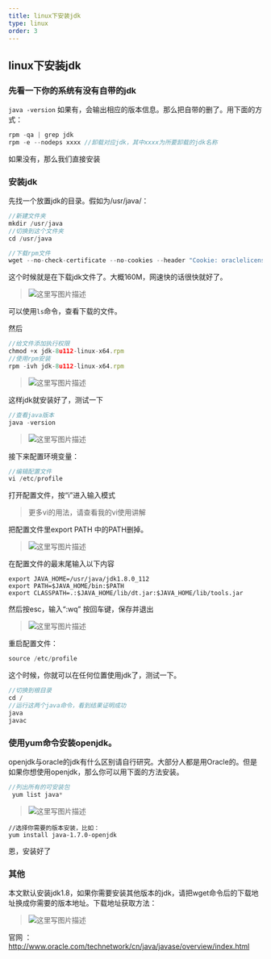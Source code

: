 ```yaml
---
title: linux下安装jdk
type: linux
order: 3
---
```


## linux下安装jdk

### 先看一下你的系统有没有自带的jdk
`java -version` 
如果有，会输出相应的版本信息。那么把自带的删了。用下面的方式：

```js
rpm -qa | grep jdk 
rpm -e --nodeps xxxx //卸载对应jdk，其中xxxx为所要卸载的jdk名称
```

如果没有，那么我们直接安装

### 安装jdk
先找一个放置jdk的目录。假如为/usr/java/：

```js
//新建文件夹
mkdir /usr/java
//切换到这个文件夹
cd /usr/java

//下载rpm文件
wget --no-check-certificate --no-cookies --header "Cookie: oraclelicense=accept-securebackup-cookie" http://download.oracle.com/otn-pub/java/jdk/8u112-b15/jdk-8u112-linux-x64.rpm

```
这个时候就是在下载jdk文件了。大概160M，网速快的话很快就好了。
> ![这里写图片描述](http://img.blog.csdn.net/20161213162514447?watermark/2/text/aHR0cDovL2Jsb2cuY3Nkbi5uZXQvcXFfMzE2NTU5NjU=/font/5a6L5L2T/fontsize/400/fill/I0JBQkFCMA==/dissolve/70/gravity/SouthEast)

可以使用`ls`命令，查看下载的文件。

然后

```js
//给文件添加执行权限
chmod +x jdk-8u112-linux-x64.rpm 
//使用rpm安装
rpm -ivh jdk-8u112-linux-x64.rpm
```
> ![这里写图片描述](http://img.blog.csdn.net/20161213162753022?watermark/2/text/aHR0cDovL2Jsb2cuY3Nkbi5uZXQvcXFfMzE2NTU5NjU=/font/5a6L5L2T/fontsize/400/fill/I0JBQkFCMA==/dissolve/70/gravity/SouthEast)

这样jdk就安装好了，测试一下

```js
//查看java版本
java -version
```
> ![这里写图片描述](http://img.blog.csdn.net/20161213162633401?watermark/2/text/aHR0cDovL2Jsb2cuY3Nkbi5uZXQvcXFfMzE2NTU5NjU=/font/5a6L5L2T/fontsize/400/fill/I0JBQkFCMA==/dissolve/70/gravity/SouthEast)

接下来配置环境变量：

```js
//编辑配置文件
vi /etc/profile 
```
打开配置文件，按“i”进入输入模式

> 更多vi的用法，请查看我的vi使用讲解

把配置文件里export PATH 中的PATH删掉。

> ![这里写图片描述](http://img.blog.csdn.net/20161213162655199?watermark/2/text/aHR0cDovL2Jsb2cuY3Nkbi5uZXQvcXFfMzE2NTU5NjU=/font/5a6L5L2T/fontsize/400/fill/I0JBQkFCMA==/dissolve/70/gravity/SouthEast)

在配置文件的最末尾输入以下内容

```
export JAVA_HOME=/usr/java/jdk1.8.0_112
export PATH=$JAVA_HOME/bin:$PATH 
export CLASSPATH=.:$JAVA_HOME/lib/dt.jar:$JAVA_HOME/lib/tools.jar 
```
然后按esc，输入“:wq”  按回车键，保存并退出

> ![这里写图片描述](http://img.blog.csdn.net/20161213162724975?watermark/2/text/aHR0cDovL2Jsb2cuY3Nkbi5uZXQvcXFfMzE2NTU5NjU=/font/5a6L5L2T/fontsize/400/fill/I0JBQkFCMA==/dissolve/70/gravity/SouthEast)

重启配置文件：
```js
source /etc/profile
```

这个时候，你就可以在任何位置使用jdk了，测试一下。

```js
//切换到根目录
cd /  
//运行这两个java命令，看到结果证明成功
java
javac
```

### 使用yum命令安装openjdk。

openjdk与oracle的jdk有什么区别请自行研究。大部分人都是用Oracle的。但是如果你想使用openjdk，那么你可以用下面的方法安装。

```js
//列出所有的可安装包
 yum list java*
```

 
>![这里写图片描述](http://img.blog.csdn.net/20161213150432654?watermark/2/text/aHR0cDovL2Jsb2cuY3Nkbi5uZXQvcXFfMzE2NTU5NjU=/font/5a6L5L2T/fontsize/400/fill/I0JBQkFCMA==/dissolve/70/gravity/SouthEast)  

```
//选择你需要的版本安装，比如：
yum install java-1.7.0-openjdk 
```

恩，安装好了

### 其他 

本文默认安装jdk1.8，如果你需要安装其他版本的jdk，请把wget命令后的下载地址换成你需要的版本地址。下载地址获取方法：

> ![这里写图片描述](http://img.blog.csdn.net/20161213170150629?watermark/2/text/aHR0cDovL2Jsb2cuY3Nkbi5uZXQvcXFfMzE2NTU5NjU=/font/5a6L5L2T/fontsize/400/fill/I0JBQkFCMA==/dissolve/70/gravity/SouthEast) 

官网 ： http://www.oracle.com/technetwork/cn/java/javase/overview/index.html